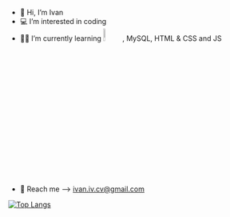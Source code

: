 - 👋 Hi, I’m Ivan
- 💻 I’m interested in coding 
- 👨‍🎓 I’m currently learning <code><img width="8%" src="https://www.vectorlogo.zone/logos/python/python-ar21.svg"></code>, MySQL, HTML & CSS and JS
- 📧 Reach me --> ivan.iv.cv@gmail.com


[![Top Langs](https://github-readme-stats.vercel.app/api/top-langs/?username=1van101&layout=compact)](https://github.com/1van101/github-readme-stats)
